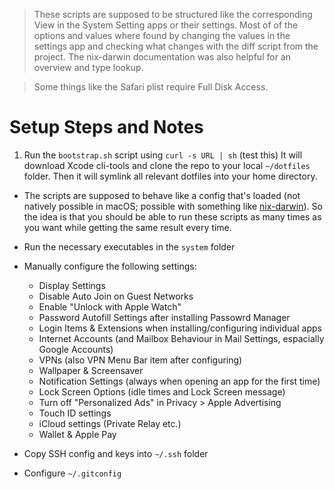 > These scripts are supposed to be structured like the corresponding View in the System Setting apps or their settings.
> Most of of the options and values where found by changing the values in the settings app and checking what changes with the diff script from the [](macos-defaults.com) project.
> The nix-darwin documentation was also helpful for an overview and type lookup.

> Some things like the Safari plist require Full Disk Access.

# Setup Steps and Notes
1. Run the `bootstrap.sh` script using `curl -s URL | sh` (test this)
   It will download Xcode cli-tools and clone the repo to your local `~/dotfiles` folder. Then it will symlink all relevant dotfiles into your home directory.

- The scripts are supposed to behave like a config that's loaded (not natively possible in macOS; possible with something like [nix-darwin](https://github.com/LnL7/nix-darwin/)). So the idea is that you should be able to run these scripts as many times as you want while getting the same result every time.


- Run the necessary executables in the `system` folder
- Manually configure the following settings:
    - Display Settings
    - Disable Auto Join on Guest Networks
    - Enable "Unlock with Apple Watch"
    - Password Autofill Settings after installing Passowrd Manager
    - Login Items & Extensions when installing/configuring individual apps
    - Internet Accounts (and Mailbox Behaviour in Mail Settings, espacially Google Accounts)
    - VPNs (also VPN Menu Bar item after configuring)
    - Wallpaper & Screensaver
    - Notification Settings (always when opening an app for the first time)
    - Lock Screen Options (idle times and Lock Screen message)
    - Turn off "Personalized Ads" in Privacy > Apple Advertising
    - Touch ID settings
    - iCloud settings (Private Relay etc.)
    - Wallet & Apple Pay
- Copy SSH config and keys into `~/.ssh` folder
- Configure `~/.gitconfig`
